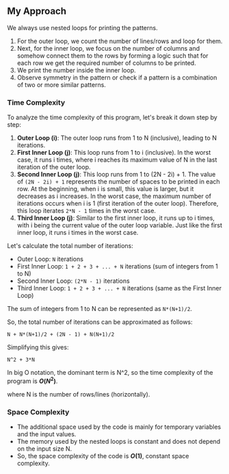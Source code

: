 ## My Approach
We always use nested loops for printing the patterns. 
1. For the outer loop, we count the number of lines/rows and loop for them.
2. Next, for the inner loop, we focus on the number of columns and somehow connect them to the rows by forming a logic such that for each row we get the required number of columns to be printed.
3. We print the number inside the inner loop.
4. Observe symmetry in the pattern or check if a pattern is a combination of two or more similar patterns.
   
### Time Complexity


To analyze the time complexity of this program, let's break it down step by step:

1. **Outer Loop (i)**: The outer loop runs from 1 to N (inclusive), leading to N iterations.
2. **First Inner Loop (j)**: This loop runs from 1 to i (inclusive). In the worst case, it runs i times, where i reaches its maximum value of N in the last iteration of the outer loop.
3. **Second Inner Loop (j)**: This loop runs from 1 to (2N - 2i) + 1. The value of `(2N - 2i) + 1` represents the number of spaces to be printed in each row. At the beginning, when i is small, this value is larger, but it decreases as i increases. In the worst case, the maximum number of iterations occurs when i is 1 (first iteration of the outer loop). Therefore, this loop iterates `2*N - 1` times in the worst case.
4. **Third Inner Loop (j)**: Similar to the first inner loop, it runs up to i times, with i being the current value of the outer loop variable. Just like the first inner loop, it runs i times in the worst case.

Let's calculate the total number of iterations:

- Outer Loop: `N` iterations
- First Inner Loop: `1 + 2 + 3 + ... + N` iterations (sum of integers from 1 to N)
- Second Inner Loop: `(2*N - 1)` iterations
- Third Inner Loop: `1 + 2 + 3 + ... + N` iterations (same as the First Inner Loop)

The sum of integers from 1 to N can be represented as `N*(N+1)/2`.

So, the total number of iterations can be approximated as follows:

`N + N*(N+1)/2 + (2N - 1) + N(N+1)/2`

Simplifying this gives:

`N^2 + 3*N`

In big O notation, the dominant term is N^2, so the time complexity of the program is **$O(N^2)$**.

where N is the number of rows/lines (horizontally).

### Space Complexity
- The additional space used by the code is mainly for temporary variables and the input values.
- The memory used by the nested loops is constant and does not depend on the input size N.
- So, the space complexity of the code is **$O(1)$**, constant space complexity.

